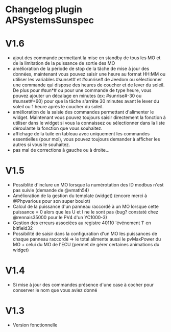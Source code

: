 # Changelog plugin APSystemsSunspec

# V1.6

- ajout des commande permettant la mise en standby de tous les MO et de la limitation de la puissance de sortie des MO
- amélioration de la période de stop de la tâche de mise à jour des données, maintenant vous pouvez saisir une heure au format HH:MM ou utiliser les variables #sunset# et #sunrise# de Jeedom ou sélectionner une commande qui dispose des heures de coucher et de lever du soleil. De plus pour #sun*# ou pour une commande de type heure, vous pouvez ajouter un décalage en minutes (ex: #sunrise#-30 ou #sunset#+60) pour que la tâche s'arrête 30 minutes avant le lever du soleil ou 1 heure après le coucher du soleil.
- amélioration de la saisie des commandes permettant d'alimenter le widget. Maintenant vous pouvez toujours saisir directement la fonction à utiliser dans le widget si vous la connaissez ou sélectionner dans la liste déroulante la fonction que vous souhaitez.
- affichage de la tuile en tableau avec uniquement les commandes essentielles (pour moi), vous pouvez toujours demander à afficher les autres si vous le souhaitez.
- pas mal de corrections à gauche ou à droite... 

# V1.5

- Possiblité d'inclure un MO lorsque la numérotation des ID modbus n'est pas suivie (demande de @vmath54)
- Amélioration de la gestion du template (widget) (encore merci à @Phpvarious pour son super boulot)
- Calcul de la puissance d'un panneau raccordé à un MO lorsque cette puissance = 0 alors que les U et I ne le sont pas (bug? constaté chez @rennais35000 pour le PV4 d'un YC1000-3)
- Gestion des erreurs associées au registre 40110 'événement 1' en bitfield32
- Possibilité de saisir dans la configuration d'un MO les puissances de chaque panneau raccordé => le total alimente aussi le pvMaxPower du MO + celui du MO de l'ECU (permet de gérer certaines animations du widget)
 

# V1.4

- Si mise à jour des commandes présence d'une case à cocher pour conserver le nom que vous aviez donné


# V1.3

- Version fonctionnelle
